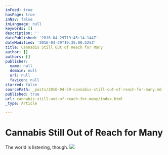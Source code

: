 ```yaml
---
inFeed: true
hasPage: true
inNav: false
inLanguage: null
keywords: []
description: ''
datePublished: '2016-04-29T19:45:14.144Z'
dateModified: '2016-04-29T19:35:00.525Z'
title: Cannabis Still Out of Reach for Many
author: []
authors: []
publisher:
  name: null
  domain: null
  url: null
  favicon: null
starred: false
sourcePath: _posts/2016-04-29-cannabis-still-out-of-reach-for-many.md
published: true
url: cannabis-still-out-of-reach-for-many/index.html
_type: Article

---
```

# Cannabis Still Out of Reach for Many

The world is listening, though.
![](https://the-grid-user-content.s3-us-west-2.amazonaws.com/8a8d5f51-d49b-4c90-b5db-516aab4bc851.jpg)